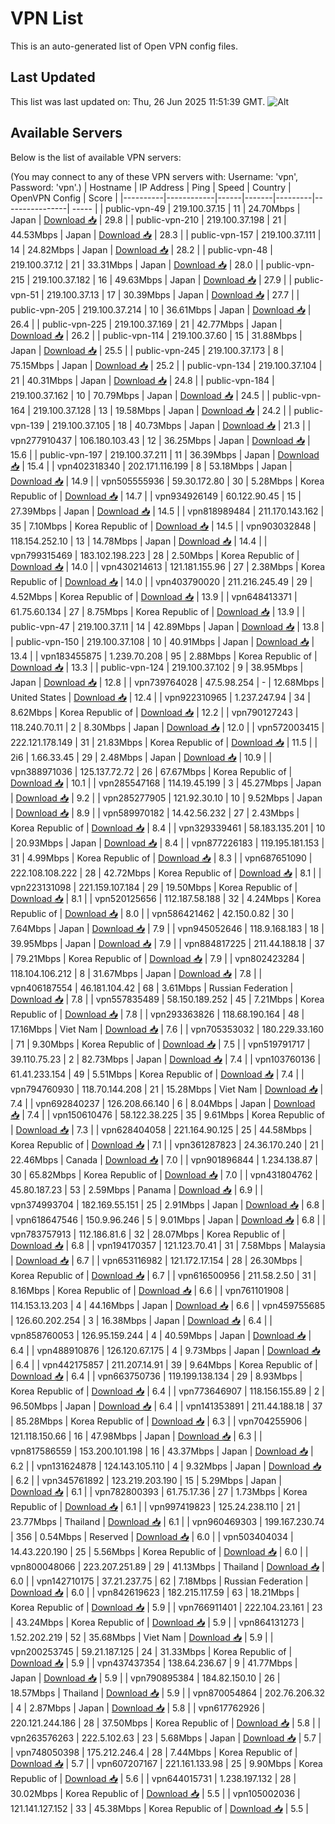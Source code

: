 # VPN List

This is an auto-generated list of Open VPN config files.

## Last Updated

This list was last updated on: Thu, 26 Jun 2025 11:51:39 GMT.
![Alt](https://repobeats.axiom.co/api/embed/186b98318ef1479477931607c1ad7d823f12451f.svg "Repobeats analytics image")

## Available Servers

Below is the list of available VPN servers:

(You may connect to any of these VPN servers with: Username: 'vpn', Password: 'vpn'.)
| Hostname | IP Address | Ping | Speed | Country | OpenVPN Config | Score |
|----------|------------|------|-------|---------|----------------| ----- |
| public-vpn-49 | 219.100.37.15 | 11 | 24.70Mbps | Japan | [Download 📥](./configs/server_0_JP.ovpn) | 29.8 |
| public-vpn-210 | 219.100.37.198 | 21 | 44.53Mbps | Japan | [Download 📥](./configs/server_1_JP.ovpn) | 28.3 |
| public-vpn-157 | 219.100.37.111 | 14 | 24.82Mbps | Japan | [Download 📥](./configs/server_2_JP.ovpn) | 28.2 |
| public-vpn-48 | 219.100.37.12 | 21 | 33.31Mbps | Japan | [Download 📥](./configs/server_3_JP.ovpn) | 28.0 |
| public-vpn-215 | 219.100.37.182 | 16 | 49.63Mbps | Japan | [Download 📥](./configs/server_4_JP.ovpn) | 27.9 |
| public-vpn-51 | 219.100.37.13 | 17 | 30.39Mbps | Japan | [Download 📥](./configs/server_5_JP.ovpn) | 27.7 |
| public-vpn-205 | 219.100.37.214 | 10 | 36.61Mbps | Japan | [Download 📥](./configs/server_6_JP.ovpn) | 26.4 |
| public-vpn-225 | 219.100.37.169 | 21 | 42.77Mbps | Japan | [Download 📥](./configs/server_7_JP.ovpn) | 26.2 |
| public-vpn-114 | 219.100.37.60 | 15 | 31.88Mbps | Japan | [Download 📥](./configs/server_8_JP.ovpn) | 25.5 |
| public-vpn-245 | 219.100.37.173 | 8 | 75.15Mbps | Japan | [Download 📥](./configs/server_9_JP.ovpn) | 25.2 |
| public-vpn-134 | 219.100.37.104 | 21 | 40.31Mbps | Japan | [Download 📥](./configs/server_10_JP.ovpn) | 24.8 |
| public-vpn-184 | 219.100.37.162 | 10 | 70.79Mbps | Japan | [Download 📥](./configs/server_11_JP.ovpn) | 24.5 |
| public-vpn-164 | 219.100.37.128 | 13 | 19.58Mbps | Japan | [Download 📥](./configs/server_12_JP.ovpn) | 24.2 |
| public-vpn-139 | 219.100.37.105 | 18 | 40.73Mbps | Japan | [Download 📥](./configs/server_13_JP.ovpn) | 21.3 |
| vpn277910437 | 106.180.103.43 | 12 | 36.25Mbps | Japan | [Download 📥](./configs/server_14_JP.ovpn) | 15.6 |
| public-vpn-197 | 219.100.37.211 | 11 | 36.39Mbps | Japan | [Download 📥](./configs/server_15_JP.ovpn) | 15.4 |
| vpn402318340 | 202.171.116.199 | 8 | 53.18Mbps | Japan | [Download 📥](./configs/server_16_JP.ovpn) | 14.9 |
| vpn505555936 | 59.30.172.80 | 30 | 5.28Mbps | Korea Republic of | [Download 📥](./configs/server_17_KR.ovpn) | 14.7 |
| vpn934926149 | 60.122.90.45 | 15 | 27.39Mbps | Japan | [Download 📥](./configs/server_18_JP.ovpn) | 14.5 |
| vpn818989484 | 211.170.143.162 | 35 | 7.10Mbps | Korea Republic of | [Download 📥](./configs/server_19_KR.ovpn) | 14.5 |
| vpn903032848 | 118.154.252.10 | 13 | 14.78Mbps | Japan | [Download 📥](./configs/server_20_JP.ovpn) | 14.4 |
| vpn799315469 | 183.102.198.223 | 28 | 2.50Mbps | Korea Republic of | [Download 📥](./configs/server_21_KR.ovpn) | 14.0 |
| vpn430214613 | 121.181.155.96 | 27 | 2.38Mbps | Korea Republic of | [Download 📥](./configs/server_22_KR.ovpn) | 14.0 |
| vpn403790020 | 211.216.245.49 | 29 | 4.52Mbps | Korea Republic of | [Download 📥](./configs/server_23_KR.ovpn) | 13.9 |
| vpn648413371 | 61.75.60.134 | 27 | 8.75Mbps | Korea Republic of | [Download 📥](./configs/server_24_KR.ovpn) | 13.9 |
| public-vpn-47 | 219.100.37.11 | 14 | 42.89Mbps | Japan | [Download 📥](./configs/server_25_JP.ovpn) | 13.8 |
| public-vpn-150 | 219.100.37.108 | 10 | 40.91Mbps | Japan | [Download 📥](./configs/server_26_JP.ovpn) | 13.4 |
| vpn183455875 | 1.239.70.208 | 95 | 2.88Mbps | Korea Republic of | [Download 📥](./configs/server_27_KR.ovpn) | 13.3 |
| public-vpn-124 | 219.100.37.102 | 9 | 38.95Mbps | Japan | [Download 📥](./configs/server_28_JP.ovpn) | 12.8 |
| vpn739764028 | 47.5.98.254 | - | 12.68Mbps | United States | [Download 📥](./configs/server_29_US.ovpn) | 12.4 |
| vpn922310965 | 1.237.247.94 | 34 | 8.62Mbps | Korea Republic of | [Download 📥](./configs/server_30_KR.ovpn) | 12.2 |
| vpn790127243 | 118.240.70.11 | 2 | 8.30Mbps | Japan | [Download 📥](./configs/server_31_JP.ovpn) | 12.0 |
| vpn572003415 | 222.121.178.149 | 31 | 21.83Mbps | Korea Republic of | [Download 📥](./configs/server_32_KR.ovpn) | 11.5 |
| 2i6 | 1.66.33.45 | 29 | 2.48Mbps | Japan | [Download 📥](./configs/server_33_JP.ovpn) | 10.9 |
| vpn388971036 | 125.137.72.72 | 26 | 67.67Mbps | Korea Republic of | [Download 📥](./configs/server_34_KR.ovpn) | 10.1 |
| vpn285547168 | 114.19.45.199 | 3 | 45.27Mbps | Japan | [Download 📥](./configs/server_35_JP.ovpn) | 9.2 |
| vpn285277905 | 121.92.30.10 | 10 | 9.52Mbps | Japan | [Download 📥](./configs/server_36_JP.ovpn) | 8.9 |
| vpn589970182 | 14.42.56.232 | 27 | 2.43Mbps | Korea Republic of | [Download 📥](./configs/server_37_KR.ovpn) | 8.4 |
| vpn329339461 | 58.183.135.201 | 10 | 20.93Mbps | Japan | [Download 📥](./configs/server_38_JP.ovpn) | 8.4 |
| vpn877226183 | 119.195.181.153 | 31 | 4.99Mbps | Korea Republic of | [Download 📥](./configs/server_39_KR.ovpn) | 8.3 |
| vpn687651090 | 222.108.108.222 | 28 | 42.72Mbps | Korea Republic of | [Download 📥](./configs/server_40_KR.ovpn) | 8.1 |
| vpn223131098 | 221.159.107.184 | 29 | 19.50Mbps | Korea Republic of | [Download 📥](./configs/server_41_KR.ovpn) | 8.1 |
| vpn520125656 | 112.187.58.188 | 32 | 4.24Mbps | Korea Republic of | [Download 📥](./configs/server_42_KR.ovpn) | 8.0 |
| vpn586421462 | 42.150.0.82 | 30 | 7.64Mbps | Japan | [Download 📥](./configs/server_43_JP.ovpn) | 7.9 |
| vpn945052646 | 118.9.168.183 | 18 | 39.95Mbps | Japan | [Download 📥](./configs/server_44_JP.ovpn) | 7.9 |
| vpn884817225 | 211.44.188.18 | 37 | 79.21Mbps | Korea Republic of | [Download 📥](./configs/server_45_KR.ovpn) | 7.9 |
| vpn802423284 | 118.104.106.212 | 8 | 31.67Mbps | Japan | [Download 📥](./configs/server_46_JP.ovpn) | 7.8 |
| vpn406187554 | 46.181.104.42 | 68 | 3.61Mbps | Russian Federation | [Download 📥](./configs/server_47_RU.ovpn) | 7.8 |
| vpn557835489 | 58.150.189.252 | 45 | 7.21Mbps | Korea Republic of | [Download 📥](./configs/server_48_KR.ovpn) | 7.8 |
| vpn293363826 | 118.68.190.164 | 48 | 17.16Mbps | Viet Nam | [Download 📥](./configs/server_49_VN.ovpn) | 7.6 |
| vpn705353032 | 180.229.33.160 | 71 | 9.30Mbps | Korea Republic of | [Download 📥](./configs/server_50_KR.ovpn) | 7.5 |
| vpn519791717 | 39.110.75.23 | 2 | 82.73Mbps | Japan | [Download 📥](./configs/server_51_JP.ovpn) | 7.4 |
| vpn103760136 | 61.41.233.154 | 49 | 5.51Mbps | Korea Republic of | [Download 📥](./configs/server_52_KR.ovpn) | 7.4 |
| vpn794760930 | 118.70.144.208 | 21 | 15.28Mbps | Viet Nam | [Download 📥](./configs/server_53_VN.ovpn) | 7.4 |
| vpn692840237 | 126.208.66.140 | 6 | 8.04Mbps | Japan | [Download 📥](./configs/server_54_JP.ovpn) | 7.4 |
| vpn150610476 | 58.122.38.225 | 35 | 9.61Mbps | Korea Republic of | [Download 📥](./configs/server_55_KR.ovpn) | 7.3 |
| vpn628404058 | 221.164.90.125 | 25 | 44.58Mbps | Korea Republic of | [Download 📥](./configs/server_56_KR.ovpn) | 7.1 |
| vpn361287823 | 24.36.170.240 | 21 | 22.46Mbps | Canada | [Download 📥](./configs/server_57_CA.ovpn) | 7.0 |
| vpn901896844 | 1.234.138.87 | 30 | 65.82Mbps | Korea Republic of | [Download 📥](./configs/server_58_KR.ovpn) | 7.0 |
| vpn431804762 | 45.80.187.23 | 53 | 2.59Mbps | Panama | [Download 📥](./configs/server_59_PA.ovpn) | 6.9 |
| vpn374993704 | 182.169.55.151 | 25 | 2.91Mbps | Japan | [Download 📥](./configs/server_60_JP.ovpn) | 6.8 |
| vpn618647546 | 150.9.96.246 | 5 | 9.01Mbps | Japan | [Download 📥](./configs/server_61_JP.ovpn) | 6.8 |
| vpn783757913 | 112.186.81.6 | 32 | 28.07Mbps | Korea Republic of | [Download 📥](./configs/server_62_KR.ovpn) | 6.8 |
| vpn194170357 | 121.123.70.41 | 31 | 7.58Mbps | Malaysia | [Download 📥](./configs/server_63_MY.ovpn) | 6.7 |
| vpn653116982 | 121.172.17.154 | 28 | 26.30Mbps | Korea Republic of | [Download 📥](./configs/server_64_KR.ovpn) | 6.7 |
| vpn616500956 | 211.58.2.50 | 31 | 8.16Mbps | Korea Republic of | [Download 📥](./configs/server_65_KR.ovpn) | 6.6 |
| vpn761101908 | 114.153.13.203 | 4 | 44.16Mbps | Japan | [Download 📥](./configs/server_66_JP.ovpn) | 6.6 |
| vpn459755685 | 126.60.202.254 | 3 | 16.38Mbps | Japan | [Download 📥](./configs/server_67_JP.ovpn) | 6.4 |
| vpn858760053 | 126.95.159.244 | 4 | 40.59Mbps | Japan | [Download 📥](./configs/server_68_JP.ovpn) | 6.4 |
| vpn488910876 | 126.120.67.175 | 4 | 9.73Mbps | Japan | [Download 📥](./configs/server_69_JP.ovpn) | 6.4 |
| vpn442175857 | 211.207.14.91 | 39 | 9.64Mbps | Korea Republic of | [Download 📥](./configs/server_70_KR.ovpn) | 6.4 |
| vpn663750736 | 119.199.138.134 | 29 | 8.93Mbps | Korea Republic of | [Download 📥](./configs/server_71_KR.ovpn) | 6.4 |
| vpn773646907 | 118.156.155.89 | 2 | 96.50Mbps | Japan | [Download 📥](./configs/server_72_JP.ovpn) | 6.4 |
| vpn141353891 | 211.44.188.18 | 37 | 85.28Mbps | Korea Republic of | [Download 📥](./configs/server_73_KR.ovpn) | 6.3 |
| vpn704255906 | 121.118.150.66 | 16 | 47.98Mbps | Japan | [Download 📥](./configs/server_74_JP.ovpn) | 6.3 |
| vpn817586559 | 153.200.101.198 | 16 | 43.37Mbps | Japan | [Download 📥](./configs/server_75_JP.ovpn) | 6.2 |
| vpn131624878 | 124.143.105.110 | 4 | 9.32Mbps | Japan | [Download 📥](./configs/server_76_JP.ovpn) | 6.2 |
| vpn345761892 | 123.219.203.190 | 15 | 5.29Mbps | Japan | [Download 📥](./configs/server_77_JP.ovpn) | 6.1 |
| vpn782800393 | 61.75.17.36 | 27 | 1.73Mbps | Korea Republic of | [Download 📥](./configs/server_78_KR.ovpn) | 6.1 |
| vpn997419823 | 125.24.238.110 | 21 | 23.77Mbps | Thailand | [Download 📥](./configs/server_79_TH.ovpn) | 6.1 |
| vpn960469303 | 199.167.230.74 | 356 | 0.54Mbps | Reserved | [Download 📥](./configs/server_80_ZZ.ovpn) | 6.0 |
| vpn503404034 | 14.43.220.190 | 25 | 5.56Mbps | Korea Republic of | [Download 📥](./configs/server_81_KR.ovpn) | 6.0 |
| vpn800048066 | 223.207.251.89 | 29 | 41.13Mbps | Thailand | [Download 📥](./configs/server_82_TH.ovpn) | 6.0 |
| vpn142710175 | 37.21.237.75 | 62 | 7.18Mbps | Russian Federation | [Download 📥](./configs/server_83_RU.ovpn) | 6.0 |
| vpn842619623 | 182.215.117.59 | 63 | 18.21Mbps | Korea Republic of | [Download 📥](./configs/server_84_KR.ovpn) | 5.9 |
| vpn766911401 | 222.104.23.161 | 23 | 43.24Mbps | Korea Republic of | [Download 📥](./configs/server_85_KR.ovpn) | 5.9 |
| vpn864131273 | 1.52.202.219 | 52 | 35.68Mbps | Viet Nam | [Download 📥](./configs/server_86_VN.ovpn) | 5.9 |
| vpn200253745 | 59.21.187.125 | 24 | 31.33Mbps | Korea Republic of | [Download 📥](./configs/server_87_KR.ovpn) | 5.9 |
| vpn437437354 | 138.64.236.67 | 9 | 41.77Mbps | Japan | [Download 📥](./configs/server_88_JP.ovpn) | 5.9 |
| vpn790895384 | 184.82.150.10 | 26 | 18.57Mbps | Thailand | [Download 📥](./configs/server_89_TH.ovpn) | 5.9 |
| vpn870054864 | 202.76.206.32 | 4 | 2.87Mbps | Japan | [Download 📥](./configs/server_90_JP.ovpn) | 5.8 |
| vpn617762926 | 220.121.244.186 | 28 | 37.50Mbps | Korea Republic of | [Download 📥](./configs/server_91_KR.ovpn) | 5.8 |
| vpn263576263 | 222.5.102.63 | 23 | 5.68Mbps | Japan | [Download 📥](./configs/server_92_JP.ovpn) | 5.7 |
| vpn748050398 | 175.212.246.4 | 28 | 7.44Mbps | Korea Republic of | [Download 📥](./configs/server_93_KR.ovpn) | 5.7 |
| vpn607207167 | 221.161.133.98 | 25 | 9.90Mbps | Korea Republic of | [Download 📥](./configs/server_94_KR.ovpn) | 5.6 |
| vpn644015731 | 1.238.197.132 | 28 | 30.02Mbps | Korea Republic of | [Download 📥](./configs/server_95_KR.ovpn) | 5.5 |
| vpn105002036 | 121.141.127.152 | 33 | 45.38Mbps | Korea Republic of | [Download 📥](./configs/server_96_KR.ovpn) | 5.5 |
